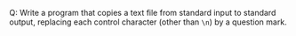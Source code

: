 Q: Write a program that copies a text file from standard input to standard
output, replacing each control character (other than `\n`) by a question mark.
